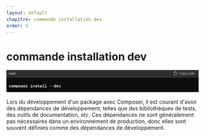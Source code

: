 ```yaml
---
layout: default
chapitre: commande installation dev
order: 5
---
```

# commande installation dev

![composer](./images/dev1.png)


<!-- note -->
Lors du développement d'un package avec Composer, il est courant d'avoir des dépendances de développement, telles que des bibliothèques de tests, des outils de documentation, etc. Ces dépendances ne sont généralement pas nécessaires dans un environnement de production, donc elles sont souvent définies comme des dépendances de développement.
  

  
  
<!-- new slide -->